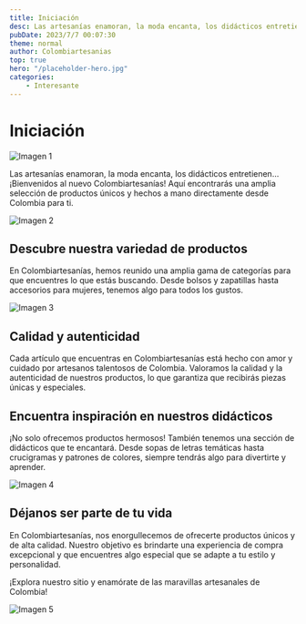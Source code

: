 ```yaml
---
title: Iniciación
desc: Las artesanías enamoran, la moda encanta, los didácticos entretienen... Traemos eso y más al nuevo Colombiartesanías!
pubDate: 2023/7/7 00:07:30
theme: normal
author: Colombiartesanias
top: true
hero: "/placeholder-hero.jpg"
categories:
    - Interesante
---
```


# Iniciación

![Imagen 1](https://picsum.photos/400/200)

Las artesanías enamoran, la moda encanta, los didácticos entretienen... ¡Bienvenidos al nuevo Colombiartesanías! Aquí encontrarás una amplia selección de productos únicos y hechos a mano directamente desde Colombia para ti.

![Imagen 2](https://picsum.photos/300/200)

## Descubre nuestra variedad de productos

En Colombiartesanías, hemos reunido una amplia gama de categorías para que encuentres lo que estás buscando. Desde bolsos y zapatillas hasta accesorios para mujeres, tenemos algo para todos los gustos.

![Imagen 3](https://picsum.photos/350/250)

## Calidad y autenticidad

Cada artículo que encuentras en Colombiartesanías está hecho con amor y cuidado por artesanos talentosos de Colombia. Valoramos la calidad y la autenticidad de nuestros productos, lo que garantiza que recibirás piezas únicas y especiales.

## Encuentra inspiración en nuestros didácticos

¡No solo ofrecemos productos hermosos! También tenemos una sección de didácticos que te encantará. Desde sopas de letras temáticas hasta crucigramas y patrones de colores, siempre tendrás algo para divertirte y aprender.

![Imagen 4](https://picsum.photos/350/200)

## Déjanos ser parte de tu vida

En Colombiartesanías, nos enorgullecemos de ofrecerte productos únicos y de alta calidad. Nuestro objetivo es brindarte una experiencia de compra excepcional y que encuentres algo especial que se adapte a tu estilo y personalidad.

¡Explora nuestro sitio y enamórate de las maravillas artesanales de Colombia!

![Imagen 5](https://picsum.photos/400/250)
